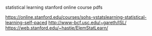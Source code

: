 statistical learning stanford online course pdfs

https://online.stanford.edu/courses/sohs-ystatslearning-statistical-learning-self-paced
http://www-bcf.usc.edu/~gareth/ISL/
https://web.stanford.edu/~hastie/ElemStatLearn/
